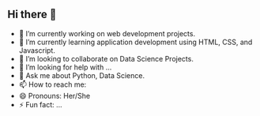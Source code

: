 ## Hi there 👋

<!--
**rkaur22/rkaur22** is a ✨ _special_ ✨ repository because its `README.md` (this file) appears on your GitHub profile.

Here are some ideas to get you started: -->

- 🔭 I’m currently working on web development projects.
- 🌱 I’m currently learning application development using HTML, CSS, and Javascript.
- 👯 I’m looking to collaborate on Data Science Projects.
- 🤔 I’m looking for help with ...
- 💬 Ask me about Python, Data Science.
- 📫 How to reach me: 
- 😄 Pronouns: Her/She
- ⚡ Fun fact: ...
